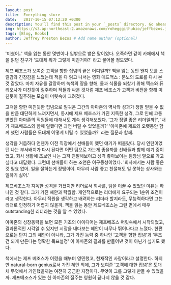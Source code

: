 ```yaml
---
layout: post
title:  Everything store
date:   2017-10-15 07:12:20 +0300
description: You’ll find this post in your `_posts` directory. Go ahead and edit it and re-build the site to see your changes. # Add post description (optional)
img: https://s3.ap-northeast-2.amazonaws.com/rohegggithubio/jeffbezos.jpg # Add image post (optional)
tags: [Blog, Books]
author: Jeffrey Preston Bezos # Add name author (optional)
---
```


'미쳤어..' 책을 읽는 동안 몇번이나 입밖으로 뱉은 말이었다. 오죽하면 같이 카페에서 책을 읽던 친구가 '도대체 뭐가 그렇게 미친거야?' 라고 물어볼 정도였다.

제프 베조스가 보여준 고객을 향한 집념의 끝은 어디일까? 책을 읽는 동안 왠지 모를 스릴감과 긴장감을 느꼈는데 책을 다 읽고 나서는 영화 매드맥스 : 분노의 도로를 다시 본 것 같았다. 마치 자유를 갈망하며 녹색의 땅을 향해, 물과 식물을 되찾기 위해 맥스와 퓨리오사가 미친듯이 질주하며 적들과 싸운 것처럼 제프 베조스가 고객과 비전을 향해 미친듯이 질주하는 모습이 머릿속에 그려졌다.

고객을 향한 미친듯한 집념으로 일궈온 그간의 아마존의 역사와 성과가 정말 믿을 수 없을 만큼 대단하게 느껴지면서, 동시에 제프 베조스가 가진 지독한 성격, 그로 인해 고통받았던 아마존의 직원들에 대해서도 계속 생각해보았다. '그가 정말 좋은 리더일까?',  '내가 제프베조스와 함께 일했다면 과연 버틸 수 있었을까?' '아마존에 제프와 오랫동안 함께 했던 사람들은 도대체 어떻게 버틸 수 있었을까?' 라는 질문과 함께.

생각을 거듭하다 언젠가 이전 직장에서 선배들이 했던 얘기가 떠올랐다. 당시 인턴이었던 나는 부서배치가 다시 된다면 어떤 팀으로 가는게 좋을까를 선배들과 함께 얘기 중이었고, 회사 생활에 초보인 나는 그저 친절해보이고 성격 좋아보이는 팀장님 밑으로 가고 싶다고 대답했다. 그런데 선배들이 하는 조언은 이구동성이었다.  '회사에서는 사람 좋은 것 필요 없어. 일을 잘하는게 장땡이야. 아무리 사람 좋고 친절해도 일 못하는 상사와는 일하기 싫어.'

제프베조스가 지독한 성격을 가졌지만 리더로서 회사를, 팀을 이끌 수 있었던 이유는 하나인 것 같다. 그가 가진 혜안과 탁월함. 개인적으로는 리더에게 요구되는 1순위 조건이라고 생각한다. 아무리 직원을 생각하고 배려하는 리더라 할지라도, 무능력하다면 그는 리더로 인정하기 어렵지 않을까. 책을 읽는 동안 제프베조스는 그런 면에서 매우 outstanding한 리더라는 것을 알 수 있었다.

아마존의 성장동력을 보면 모든 기초의 아이디어는 제프베조스 머릿속에서 시작되었고, 결과론적인 시각일 수 있지만 시장을 내다보는 혜안이 너무나 뛰어나다고 느꼈다. 한편으로는 단지 그의 혜안이 아니라, 그가 가진 능력 중 하나인 '고객을 향한 집념'과 '무조건 되게 만든다는 명확한 목표설정' 이 아마존의 결과를 만들어낸 것이 아닌가 싶기도 했다.

책에서는 제프 베조스가 어렸을 때부터 영민했고, 천재적인 사람이라고 설명한다. 하지만 natural-born genius로서 가진 혜안 외에, 그가 보여준 '고객에 대한 집념'은 도대체 무엇에서 기인했을까는 여전히 궁금한 지점이다. 무엇이 그를 그렇게 만들 수 있었을까. 제프베조스가 있는 한 아마존의 질주는 영원히 끝나지 않을 것 같다.  
